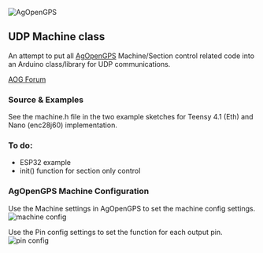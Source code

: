 ![AgOpenGPS](https://github.com/m-elias/AOG-Machine/blob/main/media/agopengps%20name%20logo.png)

## UDP Machine class

An attempt to put all [AgOpenGPS](https://github.com/farmerbriantee/AgOpenGPS/releases) Machine/Section control related code into an Arduino class/library for UDP communications.

[AOG Forum](https://discourse.agopengps.com/)

### Source & Examples
See the machine.h file in the two example sketches for Teensy 4.1 (Eth) and Nano (enc28j60) implementation.

### To do:
- ESP32 example
- init() function for section only control

### AgOpenGPS Machine Configuration
Use the Machine settings in AgOpenGPS to set the machine config settings.
![machine config](https://github.com/m-elias/AOG-Machine/blob/main/media/aog%20machine%20config.jpg)

Use the Pin config settings to set the function for each output pin.
![pin config](https://github.com/m-elias/AOG-Machine/blob/main/media/aog%20pin%20config.jpg)
